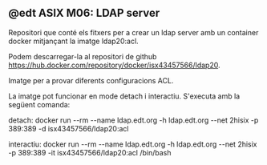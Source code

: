 @edt ASIX M06: LDAP server
--------------------------
Repositori que conté els fitxers per a crear un ldap server amb un container docker mitjançant la imatge ldap20:acl.

Podem descarregar-la al repositori de github https://hub.docker.com/repository/docker/isx43457566/ldap20.

Imatge per a provar diferents configuracions ACL.

La imatge pot funcionar en mode detach i interactiu. S'executa amb la següent comanda:

  detach: docker run --rm --name ldap.edt.org -h ldap.edt.org --net 2hisix -p 389:389 -d isx43457566/ldap20:acl
  
  interactiu: docker run --rm --name ldap.edt.org -h ldap.edt.org --net 2hisix -p 389:389 -it isx43457566/ldap20:acl /bin/bash

